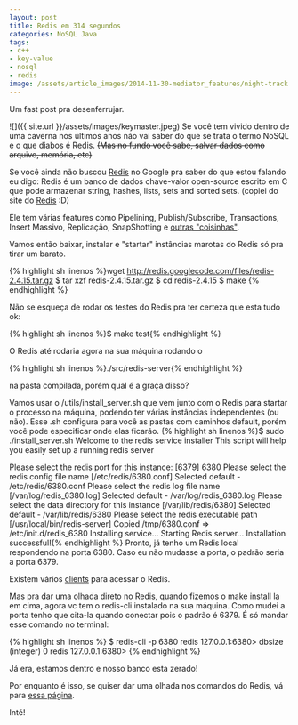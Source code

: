 ```yaml
---
layout: post
title: Redis em 314 segundos
categories: NoSQL Java
tags:
- c++
- key-value
- nosql
- redis
image: /assets/article_images/2014-11-30-mediator_features/night-track.JPG
---
```

Um fast post pra desenferrujar.

![]({{ site.url }}/assets/images/keymaster.jpeg)
Se você tem vivido dentro de uma caverna nos últimos anos não vai saber do que se trata o termo NoSQL e o que diabos é Redis. <s>(Mas no fundo você sabe, salvar dados como arquivo, memória, etc)</s>

Se você ainda não buscou <a href="http://redis.io/" target="_blank">Redis</a> no Google pra saber do que estou falando eu digo: Redis é um banco de dados chave-valor open-source escrito em C que pode armazenar string, hashes, lists, sets and sorted sets. (copiei do site do <a href="http://redis.io/" target="_blank">Redis</a> :D)

Ele tem várias features como Pipelining, Publish/Subscribe, Transactions, Insert Massivo, Replicação, SnapShotting e <a href="http://redis.io/documentation" target="_blank">outras "coisinhas"</a>.

Vamos então baixar, instalar e "startar" instâncias marotas do Redis só pra tirar um barato.

{% highlight sh linenos %}wget http://redis.googlecode.com/files/redis-2.4.15.tar.gz
$ tar xzf redis-2.4.15.tar.gz
$ cd redis-2.4.15
$ make
{% endhighlight %}

Não se esqueça de rodar os testes do Redis pra ter certeza que esta tudo ok:

{% highlight sh linenos %}$ make test{% endhighlight %}

O Redis até rodaria agora na sua máquina rodando o

{% highlight sh linenos %}./src/redis-server{% endhighlight %}

na pasta compilada, porém qual é a graça disso?

Vamos usar o /utils/install_server.sh que vem junto com o Redis para startar o processo na máquina, podendo ter várias instâncias independentes (ou não). Esse .sh configura para você as pastas com caminhos default, porém você pode especificar onde
elas ficarão.
{% highlight sh linenos %}$ sudo ./install_server.sh 
Welcome to the redis service installer
This script will help you easily set up a running redis server

Please select the redis port for this instance: [6379] 6380
Please select the redis config file name [/etc/redis/6380.conf] 
Selected default - /etc/redis/6380.conf
Please select the redis log file name [/var/log/redis_6380.log] 
Selected default - /var/log/redis_6380.log
Please select the data directory for this instance [/var/lib/redis/6380] 
Selected default - /var/lib/redis/6380
Please select the redis executable path [/usr/local/bin/redis-server] 
Copied /tmp/6380.conf => /etc/init.d/redis_6380
Installing service...
Starting Redis server...
Installation successful!{% endhighlight %}
Pronto, já tenho um Redis local respondendo na porta 6380. Caso eu não mudasse a porta, o padrão seria a porta 6379.

Existem vários <a href="http://redis.io/clients" target="_blank">clients</a> para acessar o Redis.

Mas pra dar uma olhada direto no Redis, quando fizemos o make install la em cima, agora vc tem o redis-cli instalado na sua máquina. Como mudei a porta tenho que cita-la quando conectar pois o padrão é 6379. É só mandar esse comando no terminal:

{% highlight sh linenos %}
$ redis-cli -p 6380
redis 127.0.0.1:6380> dbsize
(integer) 0
redis 127.0.0.1:6380>
{% endhighlight %}

Já era, estamos dentro e nosso banco esta zerado!

Por enquanto é isso, se quiser dar uma olhada nos comandos do Redis, vá para <a href="http://redis.io/commands" target="_blank">essa página</a>.

Inté!
